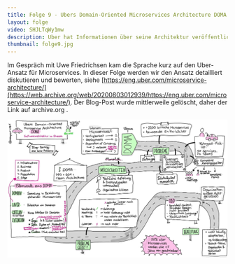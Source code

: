 ```yaml
---
title: Folge 9 - Ubers Domain-Oriented Microservices Architecture DOMA
layout: folge
video: SHJLTqWy1mw
description: Uber hat Informationen über seine Architektur veröffentlicht. Darüber diskutieren wir in dieser Folge.
thumbnail: folge9.jpg
---
```


Im Gespräch mit Uwe Friedrichsen kam die Sprache kurz auf den
Uber-Ansatz für Microservices. In dieser Folge werden wir den Ansatz
detailliert diskutieren und bewerten, siehe 
[https://eng.uber.com/microservice-architecture/](https://web.archive.org/web/20200803012939/https://eng.uber.com/microservice-architecture/).
Der Blog-Post wurde mittlerweile gelöscht, daher der Link auf archive.org .

![Sketchnote](/sketchnotes/folge9.jpg "Sketchnote")
